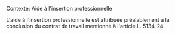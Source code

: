 Contexte: Aide à l'insertion professionnelle

L'aide à l'insertion professionnelle est attribuée préalablement à la conclusion du contrat de travail mentionné à l'article L. 5134-24.